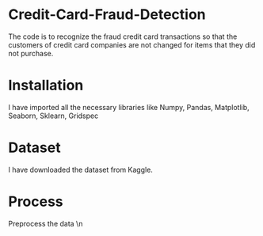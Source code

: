 # Credit-Card-Fraud-Detection
The code is to recognize the fraud credit card transactions so that the customers of credit card companies are not changed for items that they did not purchase.

# Installation
I have imported all the necessary libraries like
 Numpy, Pandas, Matplotlib, Seaborn, Sklearn, Gridspec
 
# Dataset
I have downloaded the dataset from Kaggle.
  
# Process
Preprocess the data \n

